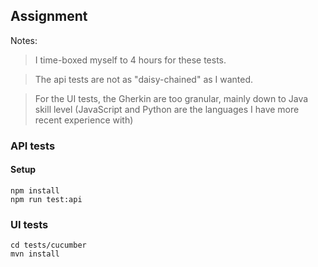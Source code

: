 ## Assignment

Notes: 
> I time-boxed myself to 4 hours for these tests. 

> The api tests are not as "daisy-chained" as I wanted. 

> For the UI tests, the Gherkin are too granular, mainly down to Java skill level (JavaScript and Python are the languages I have more recent experience with)

### API tests

#### Setup

```
npm install
npm run test:api
```

### UI tests

```
cd tests/cucumber
mvn install
```
